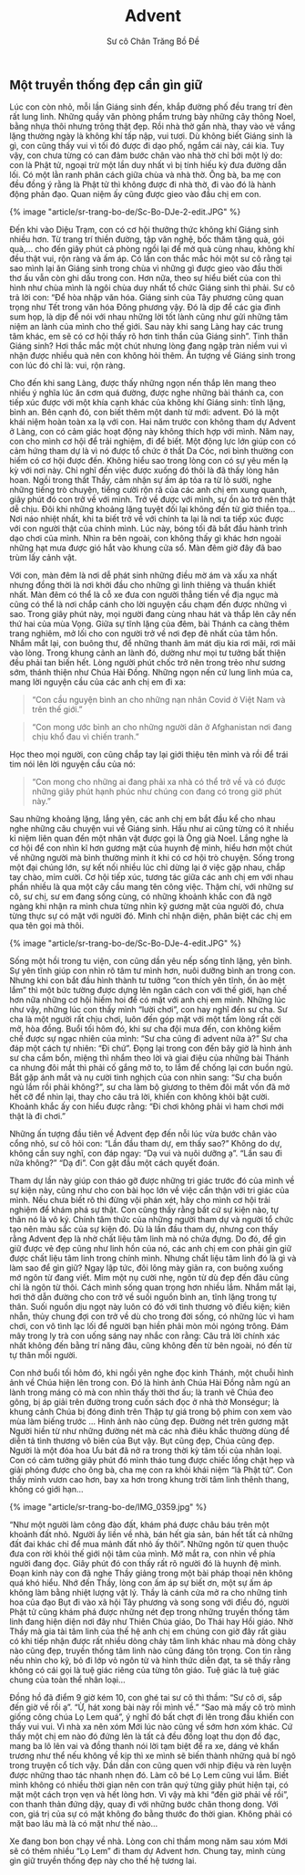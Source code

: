 ﻿---
title: Advent
author: Sư cô Chân Trăng Bồ Đề
---

## Một truyền thống đẹp cần gìn giữ

Lúc con còn nhỏ, mỗi lần Giáng sinh đến, khắp đường phố đều trang trí đèn rất lung linh. Những quầy văn phòng phẩm trưng bày những cây thông Noel, bằng nhựa thôi nhưng trông thật đẹp. Rồi nhà thờ gần nhà, thay vào vẻ vắng lặng thường ngày là không khí tấp nập, vui tươi. Dù không biết Giáng sinh là gì, con cũng thấy vui vì tối đó được đi dạo phố, ngắm cái này, cái kia. Tuy vậy, con chưa từng có can đảm bước chân vào nhà thờ chỉ bởi một lý do: con là Phật tử, ngoại trừ một lần duy nhất vì bị tính hiếu kỳ đưa đường dẫn lối. Có một lằn ranh phân cách giữa chùa và nhà thờ. Ông bà, ba mẹ con đều đồng ý rằng là Phật tử thì không được đi nhà thờ, đi vào đó là hành động phản đạo. Quan niệm ấy cũng được gieo vào đầu chị em con.

{% image "article/sr-trang-bo-de/Sc-Bo-DJe-2-edit.JPG" %}

Đến khi vào Diệu Trạm, con có cơ hội thưởng thức không khí Giáng sinh nhiều hơn. Từ trang trí thiền đường, tập văn nghệ, bốc thăm tặng quà, gói quà,… cho đến giây phút cả phòng ngồi lại để mở quà cùng nhau, không khí đều thật vui, rộn ràng và ấm áp. Có lần con thắc mắc hỏi một sư cô rằng tại sao mình lại ăn Giáng sinh trong chùa vì những gì được gieo vào đầu thời thơ ấu vẫn còn ghi dấu trong con. Hơn nữa, theo sự hiểu biết của con thì hình như chùa mình là ngôi chùa duy nhất tổ chức Giáng sinh thì phải. Sư cô trả lời con: “Để hòa nhập văn hóa. Giáng sinh của Tây phương cũng quan trọng như Tết trong văn hóa Đông phương vậy. Đó là dịp để các gia đình sum họp, là dịp để nói với nhau những lời tốt lành cũng như gửi những tâm niệm an lành của mình cho thế giới. Sau này khi sang Làng hay các trung tâm khác, em sẽ có cơ hội thấy rõ hơn tinh thần của Giáng sinh”. Tinh thần Giáng sinh? Hơi thắc mắc một chút nhưng lòng đang ngập tràn niềm vui vì nhận được nhiều quà nên con không hỏi thêm. Ấn tượng về Giáng sinh trong con lúc đó chỉ là: vui, rộn ràng. 

Cho đến khi sang Làng, được thấy những ngọn nến thắp lên mang theo nhiều ý nghĩa lúc ăn cơm quá đường, được nghe những bài thánh ca, con tiếp xúc được với một khía cạnh khác của không khí Giáng sinh: tĩnh lặng, bình an. Bên cạnh đó, con biết thêm một danh từ mới: advent. Đó là một khái niệm hoàn toàn xa lạ với con. Hai năm trước con không tham dự Advent ở Làng, con có cảm giác hoạt động này không thích hợp với mình. Năm nay, con cho mình cơ hội để trải nghiệm, đi để biết. Một động lực lớn giúp con có cảm hứng tham dự là vì nó được tổ chức ở thất Da Cóc, nơi bình thường con hiếm có cơ hội được đến. Không hiểu sao trong lòng con có sự yêu mến lạ kỳ với nơi này. Chỉ nghĩ đến việc được xuống đó thôi là đã thấy lòng hân hoan. Ngồi trong thất Thầy, cảm nhận sự ấm áp tỏa ra từ lò sưởi, nghe những tiếng trò chuyện, tiếng cười rộn rã của các anh chị em xung quanh, giây phút đó con trở về với mình. Trở về được với mình, sự ồn ào trở nên thật dễ chịu. Đôi khi những khoảng lặng tuyệt đối lại không đến từ giờ thiền tọa… Nơi náo nhiệt nhất, khi ta biết trở về với chính ta lại là nơi ta tiếp xúc được với con người thật của chính mình. Lúc này, bóng tối đã bắt đầu hành trình dạo chơi của mình. Nhìn ra bên ngoài, con không thấy gì khác hơn ngoài những hạt mưa được gió hắt vào khung cửa sổ. Màn đêm giờ đây đã bao trùm lấy cảnh vật.

Với con, màn đêm là nơi dễ phát sinh những điều mờ ám và xấu xa nhất nhưng đồng thời là nơi khởi đầu cho những gì linh thiêng và thuần khiết nhất. Màn đêm có thể là cỗ xe đưa con người thẳng tiến về địa ngục mà cũng có thể là nơi chắp cánh cho lời nguyện cầu chạm đến được những vì sao. Trong giây phút này, mọi người đang cùng nhau hát và thắp lên cây nến thứ hai của mùa Vọng. Giữa sự tĩnh lặng của đêm, bài Thánh ca càng thêm trang nghiêm, mở lối cho con người trở về nơi đẹp đẽ nhất của tâm hồn. Nhắm mắt lại, con buông thư, để những thanh âm mát dịu kia rơi mãi, rơi mãi vào lòng. Trong khung cảnh an lành đó, dường như mọi tư tưởng bất thiện đều phải tan biến hết. Lòng người phút chốc trở nên trong trẻo như sương sớm, thánh thiện như Chúa Hài Đồng. Những ngọn nến cứ lung linh múa ca, mang lời nguyện cầu của các anh chị em đi xa:

> “Con cầu nguyện bình an cho những nạn nhân Covid ở Việt Nam và trên thế giới.”

> “Con mong ước bình an cho những người dân ở Afghanistan nơi đang chịu khổ đau vì chiến tranh.”

Học theo mọi người, con cũng chắp tay lại giới thiệu tên mình và rồi để trái tim nói lên lời nguyện cầu của nó:

> “Con mong cho những ai đang phải xa nhà có thể trở về và có được những giây phút hạnh phúc như chúng con đang có trong giờ phút này.”

Sau những khoảng lặng, lắng yên, các anh chị em bắt đầu kể cho nhau nghe những câu chuyện vui về Giáng sinh. Hầu như ai cũng từng có ít nhiều kỉ niệm liên quan đến một nhân vật được gọi là Ông già Noel. Lắng nghe là cơ hội để con nhìn kĩ hơn gương mặt của huynh đệ mình, hiểu hơn một chút về những người mà bình thường mình ít khi có cơ hội trò chuyện. Sống trong một đại chúng lớn, sự kết nối nhiều lúc chỉ dừng lại ở việc gặp nhau, chắp tay chào, mỉm cười. Cơ hội tiếp xúc, tương tác giữa các anh chị em với nhau phần nhiều là qua một cây cầu mang tên công việc. Thậm chí, với những sư cô, sư chị, sư em đang sống cùng, có những khoảnh khắc con đã ngỡ ngàng khi nhận ra mình chưa từng nhìn kỹ gương mặt của người đó, chưa từng thực sự có mặt với người đó. Mình chỉ nhận diện, phân biệt các chị em qua tên gọi mà thôi. 

{% image "article/sr-trang-bo-de/Sc-Bo-DJe-4-edit.JPG" %}

Sống một hồi trong tu viện, con cũng dần yêu nếp sống tĩnh lặng, yên bình. Sự yên tĩnh giúp con nhìn rõ tâm tư mình hơn, nuôi dưỡng bình an trong con. Nhưng khi con bắt đầu hình thành tư tưởng “con thích yên tĩnh, ồn ào mệt lắm” thì một bức tường được dựng lên ngăn cách con với thế giới, hạn chế hơn nữa những cơ hội hiếm hoi để có mặt với anh chị em mình. Những lúc như vậy, những lúc con thấy mình “lười chơi”, con hay nghĩ đến sư cha. Sư cha là một người rất chịu chơi, luôn đến góp mặt với một tấm lòng rất cởi mở, hòa đồng. Buổi tối hôm đó, khi sư cha đội mưa đến, con không kiềm chế được sự ngạc nhiên của mình: “Sư cha cũng đi advent nữa à?” Sư cha đáp một cách tự nhiên: “Đi chứ”. Đọng lại trong con đến bây giờ là hình ảnh sư cha cầm bổn, miệng thì nhẩm theo lời và giai điệu của những bài Thánh ca nhưng đôi mắt thì phải cố gắng mở to, to lắm để chống lại cơn buồn ngủ. Bắt gặp ánh mắt và nụ cười tinh nghịch của con nhìn sang: “Sư cha buồn ngủ lắm rồi phải không?”, sư cha làm bộ giương to thêm đôi mắt vốn đã mở hết cỡ để nhìn lại, thay cho câu trả lời, khiến con không khỏi bật cười. Khoảnh khắc ấy con hiểu được rằng: “Đi chơi không phải vì ham chơi mới thật là đi chơi.”

Những ấn tượng đầu tiên về Advent đẹp đến nỗi lúc vừa bước chân vào cổng nhỏ, sư cô hỏi con: “Lần đầu tham dự, em thấy sao?” Không do dự, không cần suy nghĩ, con đáp ngay: “Dạ vui và nuôi dưỡng ạ”. “Lần sau đi nữa không?” “Dạ đi”. Con gật đầu một cách quyết đoán.

Tham dự lần này giúp con tháo gỡ được những tri giác trước đó của mình về sự kiện này, cũng như cho con bài học lớn về việc cẩn thận với tri giác của mình. Nếu chưa biết rõ thì đừng vội phán xét, hãy cho mình cơ hội trải nghiệm để khám phá sự thật. Con cũng thấy rằng bất cứ sự kiện nào, tự thân nó là vô ký. Chính tâm thức của những người tham dự và người tổ chức tạo nên màu sắc của sự kiện đó. Dù là lần đầu tham dự, nhưng con thấy rằng Advent đẹp là nhờ chất liệu tâm linh mà nó chứa đựng. Do đó, để gìn giữ được vẻ đẹp cũng như linh hồn của nó, các anh chị em con phải gìn giữ được chất liệu tâm linh trong chính mình. Nhưng chất liệu tâm linh đó là gì và làm sao để gìn giữ? Ngay lập tức, đôi lông mày giãn ra, con buông xuống mớ ngôn từ đang viết. Mỉm một nụ cười nhẹ, ngôn từ dù đẹp đến đâu cũng chỉ là ngôn từ thôi. Cách mình sống quan trọng hơn nhiều lắm. Nhắm mắt lại, hơi thở dẫn đường cho con trở về suối nguồn bình an, tĩnh lặng trong tự thân. Suối nguồn dịu ngọt này luôn có đó với tình thương vô điều kiện; kiên nhẫn, thủy chung đợi con trở về dù cho trong đời sống, có những lúc vì ham chơi, con vô tình lạc lối để người bạn hiền phải mòn mỏi ngóng trông. Đám mây trong ly trà con uống sáng nay nhắc con rằng: Câu trả lời chính xác nhất không đến bằng trí năng đâu, cũng không đến từ bên ngoài, nó đến từ tự thân mỗi người.

Con nhớ buổi tối hôm đó, khi ngồi yên nghe đọc kinh Thánh, một chuỗi hình ảnh về Chúa hiện lên trong con. Đó là hình ảnh Chúa Hài Đồng nằm ngủ an lành trong máng cỏ mà con nhìn thấy thời thơ ấu; là tranh vẽ Chúa đeo gông, bị áp giải trên đường trong cuốn sách đọc ở nhà thờ Monségur; là khung cảnh Chúa bị đóng đinh trên Thập tự giá trong bộ phim con xem vào mùa làm biếng trước ... Hình ảnh nào cũng đẹp. Đường nét trên gương mặt Người hiền từ như những đường nét mà các nhà điêu khắc thường dùng để diễn tả tình thương vô biên của Bụt vậy. Bụt cũng đẹp, Chúa cũng đẹp. Người là một đóa hoa Ưu bát đã nở ra trong thời kỳ tăm tối của nhân loại. Con có cảm tưởng giây phút đó mình tháo tung được chiếc lồng chật hẹp và giải phóng được cho ông bà, cha mẹ con ra khỏi khái niệm “là Phật tử”. Con thấy mình vươn cao hơn, bay xa hơn trong khung trời tâm linh thênh thang, không có giới hạn…

{% image "article/sr-trang-bo-de/IMG_0359.jpg" %}

“Như một người làm công đào đất, khám phá được châu báu trên một khoảnh đất nhỏ. Người ấy liền về nhà, bán hết gia sản, bán hết tất cả những đất đai khác chỉ để mua mảnh đất nhỏ ấy thôi”. Những ngôn từ quen thuộc đưa con rời khỏi thế giới nội tâm của mình. Mở mắt ra, con nhìn về phía người đang đọc. Giây phút đó con thấy rất rõ người đó là huynh đệ mình. Đoạn kinh này con đã nghe Thầy giảng trong một bài pháp thoại nên không quá khó hiểu. Nhớ đến Thầy, lòng con ấm áp sự biết ơn, một sự ấm áp không làm bằng nhiệt lượng vật lý. Thầy là cánh cửa mở ra cho những tinh hoa của đạo Bụt đi vào xã hội Tây phương và song song với điều đó, người Phật tử cũng khám phá được những nét đẹp trong những truyền thống tâm linh đang hiện diện nơi đây như Thiên Chúa giáo, Do Thái hay Hồi giáo. Nhờ Thầy mà gia tài tâm linh của thế hệ anh chị em chúng con giờ đây rất giàu có khi tiếp nhận được rất nhiều dòng chảy tâm linh khác nhau mà dòng chảy nào cũng đẹp, truyền thống tâm linh nào cũng đáng tôn trọng. Con tin rằng nếu nhìn cho kỹ, bỏ đi lớp vỏ ngôn từ và hình thức diễn đạt, ta sẽ thấy rằng không có cái gọi là tuệ giác riêng của từng tôn giáo. Tuệ giác là tuệ giác chung của toàn thể nhân loại…

Đồng hồ đã điểm 9 giờ kém 10, con ghé tai sư cô thì thầm: “Sư cô ơi, sắp đến giờ về rồi ạ”. “Ừ, hát xong bài này rồi mình về.” “Sao mà mấy cô trò mình giống công chúa Lọ Lem quá”, ý nghĩ đó bất chợt đi lên trong đầu khiến con thấy vui vui. Vì nhà xa nên xóm Mới lúc nào cũng về sớm hơn xóm khác. Cứ thấy một chị em nào đó đứng lên là tất cả đều đồng loạt thu dọn đồ đạc, mang ba lô lên vai và đồng thanh nói lời tạm biệt để ra xe, dáng vẻ khẩn trương như thể nếu không về kịp thì xe mình sẽ biến thành những quả bí ngô trong truyện cổ tích vậy. Dần dần con cũng quen với nhịp điệu và rèn luyện được những thao tác nhanh nhẹn đó. Làm cô bé Lọ Lem cũng vui lắm. Biết mình không có nhiều thời gian nên con trân quý từng giây phút hiện tại, có mặt một cách trọn vẹn và hết lòng hơn. Vì vậy mà khi “đến giờ phải về rồi”, con thanh thản đứng dậy, quay đi với những bước chân thong dong. Với con, giá trị của sự có mặt không đo bằng thước đo thời gian. Không phải có mặt bao lâu mà là có mặt như thế nào…

Xe đang bon bon chạy về nhà. Lòng con chỉ thầm mong năm sau xóm Mới sẽ có thêm nhiều “Lọ Lem” đi tham dự Advent hơn. Chung tay, mình cùng gìn giữ truyền thống đẹp này cho thế hệ tương lai.
